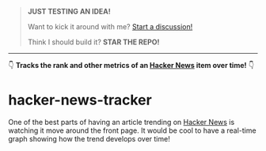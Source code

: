> **JUST TESTING AN IDEA!**
>
> Want to kick it around with me? [Start a discussion!](https://github.com/karmaniverous/hacker-news-tracker/discussions)
>
> Think I should build it? **STAR THE REPO!**

---

👇 **Tracks the rank and other metrics of an [Hacker News](https://news.ycombinator.com/news) item over time!** 👇

# hacker-news-tracker

One of the best parts of having an article trending on [Hacker News](https://news.ycombinator.com/news) is watching it move around the front page. It would be cool to have a real-time graph showing how the trend develops over time!
